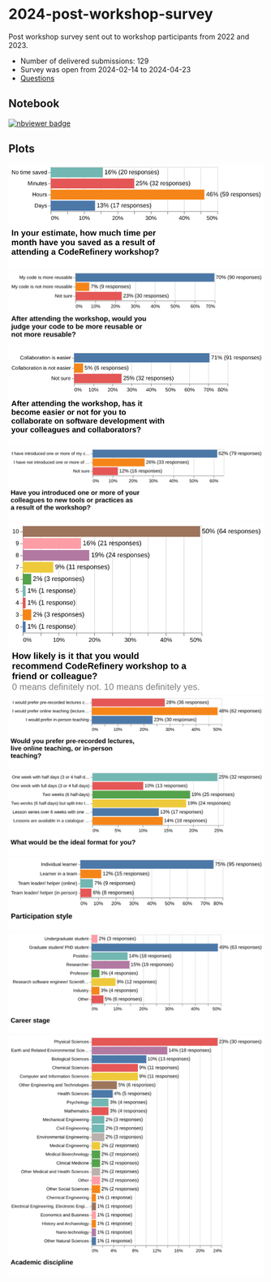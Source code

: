 # 2024-post-workshop-survey

Post workshop survey sent out to workshop participants from 2022 and 2023.

- Number of delivered submissions: 129
- Survey was open from 2024-02-14 to 2024-04-23
- [Questions](form.pdf)


## Notebook

[![nbviewer badge](https://img.shields.io/badge/view%20on-nbviewer-brightgreen.svg)](https://nbviewer.org/github/coderefinery/2024-post-workshop-survey/blob/main/notebook/survey.ipynb)


## Plots

![Plot estimating time saving](notebook/time-saved.png)
![Plot about whether code is more reusable](notebook/reusable.png)
![Plot about whether collaboration is easier](notebook/collaboration.png)
![Plot about whether colleagues have been introduced](notebook/colleagues.png)
![How likely are you to recommend?](notebook/recommending.png)
![Would you prefer pre-recorded lectures, live online teaching, or in-person teaching?](notebook/pre-recorded-or-live-or-in-person.png)
![What would be the ideal format for you?](notebook/format.png)
![Participation style](notebook/participation-style.png)
![Career stage](notebook/career-stage.png)
![Academic discipline](notebook/academic-discipline.png)
